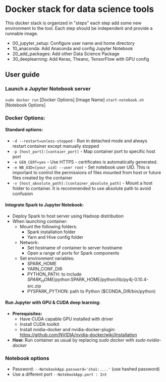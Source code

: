# Docker stack for data science tools

This docker stack is organized in "steps" each step add some new environment to the tool.
Each step should be independent and provide a runnable image.
* 00_jupyter_setup: Configure user name and home directory
* 10_anaconda: Add Anaconda and config Jupyter Notebook
* 20_add_packages: Add other Data Science Package
* 30_deeplearning: Add Keras, Theano, TensorFlow with GPU config

## User guide
### Launch a Jupyter Notebook server
`sudo docker run` [Docker Options] [Image Name] `start-notebook.sh` [Notebook Options]

### Docker Options:
#### Standard options:
* `-d --restart=unless-stopped` - Run in detached mode and always restart container except manually stopped
* `-p [host_port]:[contaier_port]` - Map container port to specific host port
* `-e GEN_CERT=yes` - Use HTTPS - certificates is automatically generated.
* `-e NB_UID=[your_uid] --user root` - Set notebook user UID. This is important to control the permissions of files mounted from host or future files created by the container
* `-v [host_absolute_path]:[container_absolute_path]` - Mount a host folder to container. It is recommended to use absolute path to avoid confusion

#### Integrate Spark to Jupyter Notebook:
* Deploy Spark to host server using Hadoop distribution
* When launching container:
    * Mount the following folders:
        * Spark installation folder
        * Yarn and Hive config folder
    * Network:
        * Set hostname of container to server hostname
        * Open a range of ports for Spark components
    * Set environment variables:
        * SPARK_HOME
        * YARN_CONF_DIR
        * PYTHON_PATH: to include $SPARK_HOME/python:$SPARK_HOME/python/lib/py4j-0.10.4-src.zip
        * PYSPARK_PYTHON: path to Python ($CONDA_DIR/bin/python)

#### Run Jupyter with GPU & CUDA deep learning:
* **Prerequisites:**
  * Have CUDA capable GPU installed with driver
  * Install CUDA toolkit
  * Install nvidia-docker and nvidia-docker-plugin: https://github.com/NVIDIA/nvidia-docker/wiki/Installation
* **How:** Run container as usual by replacing _sudo docker_ with _sudo nvidia-docker_  

### Notebook options
* Password: `--NotebookApp.password='sha1:....'` (use hashed password)
* Use a different port `--NotebookApp.port : Int`
